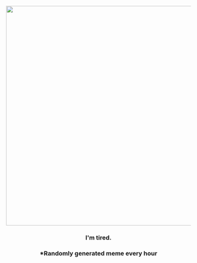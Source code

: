 <p align="center">
        <img src="https://i.redd.it/161a8u2zgyc91.png" width="600" height="600">
        </p>
        <h3 align="center">I'm tired.</h3>
        <h3 align="center">*Randomly generated meme every hour</h3>
    